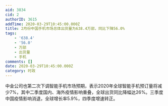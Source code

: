 ```yaml
---
aid: 3834
cid: 2
authorID: 3615
addTime: 2020-03-29T10:45:00.000Z
title: 2月份中国手机市场总体出货量为638.4万部，同比下降56.0%
tags:
    - '638.4'
    - '56.0'
    - 万部
    - 出货量
    - 手机
comments: []
date: 2020-03-29T10:45:00.000Z
category: 时政
---
```


中金公司也第二次下调智能手机市场预期，表示2020年全球智能手机预订量将减少7%，其中二季度国内、海外疫情影响重叠，全球出货同比降幅达26%。三季度中国疫情影响消退，全球增长率5.9%，四季度增速转正。
